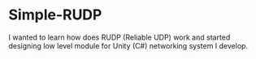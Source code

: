 # Simple-RUDP
I wanted to learn how does RUDP (Reliable UDP) work and started designing low level module for Unity (C#) networking system I develop.
